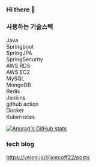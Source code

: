 ### Hi there 👋
### 사용하는 기술스택<br>

Java<br>
Springboot<br>
SpringJPA<br>
SpringSecurity<br>
AWS RDS<br>
AWS EC2<br>
MySQL<br>
MongoDB<br>
Redis<br>
Jenkins<br>
github action<br>
Docker<br>
Kubernetes<br>


[![Anurag's GitHub stats](https://github-readme-stats.vercel.app/api?username=Icecoff22&show_icons=true&theme=radical)](https://github.com/anuraghazra/github-readme-stats)

### tech blog <br>
https://velog.io/@icecoff22/posts
<!--
**IceCOff22/IceCOff22** is a ✨ _special_ ✨ repository because its `README.md` (this file) appears on your GitHub profile.

Here are some ideas to get you started:

- 🔭 I’m currently working on ...
- 🌱 I’m currently learning ...
- 👯 I’m looking to collaborate on ...
- 🤔 I’m looking for help with ...
- 💬 Ask me about ...
- 📫 How to reach me: ...
- 😄 Pronouns: ...
- ⚡ Fun fact: ...
-->

